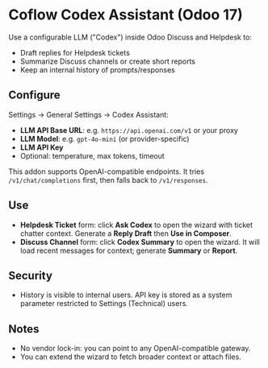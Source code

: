 # Coflow Codex Assistant (Odoo 17)

Use a configurable LLM ("Codex") inside Odoo Discuss and Helpdesk to:  
- Draft replies for Helpdesk tickets  
- Summarize Discuss channels or create short reports  
- Keep an internal history of prompts/responses

## Configure
Settings → General Settings → Codex Assistant:
- **LLM API Base URL**: e.g. `https://api.openai.com/v1` or your proxy
- **LLM Model**: e.g. `gpt-4o-mini` (or provider-specific)
- **LLM API Key**
- Optional: temperature, max tokens, timeout

This addon supports OpenAI-compatible endpoints. It tries `/v1/chat/completions` first, then falls back to `/v1/responses`.

## Use
- **Helpdesk Ticket** form: click **Ask Codex** to open the wizard with ticket chatter context. Generate a **Reply Draft** then **Use in Composer**.
- **Discuss Channel** form: click **Codex Summary** to open the wizard. It will load recent messages for context; generate **Summary** or **Report**.

## Security
- History is visible to internal users. API key is stored as a system parameter restricted to Settings (Technical) users.

## Notes
- No vendor lock-in: you can point to any OpenAI-compatible gateway.  
- You can extend the wizard to fetch broader context or attach files.
